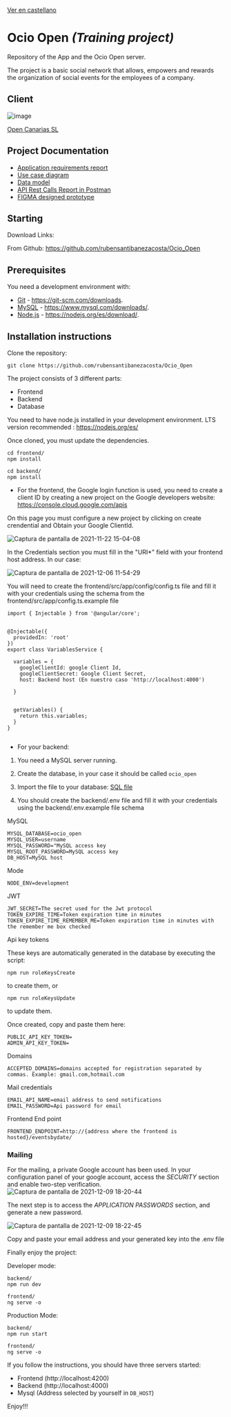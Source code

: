 [Ver en castellano](https://github.com/rubensantibanezacosta/Ocio_Open)

# Ocio Open  *(Training project)*

Repository of the App and the Ocio Open server.

The project is a basic social network that allows, empowers and rewards the organization of social events for the employees of a company.


## Client
![image](https://user-images.githubusercontent.com/44450566/142890754-a330b388-f293-4a12-a665-47dc6995a3ca.png)

[Open Canarias SL](https://www.opencanarias.com/)

## Project Documentation

- [Application requirements report](https://github.com/rubensantibanezacosta/Ocio_Open/blob/main/docs/requisites.md)
- [Use case diagram](https://github.com/rubensantibanezacosta/Ocio_Open/blob/main/docs/Casos%20de%20Uso.png)
- [Data model](https://github.com/rubensantibanezacosta/Ocio_Open/blob/main/docs/Captura%20de%20pantalla%20de%202021-12-03%2011-33-16.png)
- [API Rest Calls Report in Postman](https://documenter.getpostman.com/view/17032586/UVC8E77j)
- [FIGMA designed prototype](https://www.figma.com/proto/avUqIHB3yfnUUCIBHcHBDu/Open-Ocio?node-id=182%3A98&starting-point-node-id=182%3A98)

## Starting

Download Links:

From Github: https://github.com/rubensantibanezacosta/Ocio_Open

## Prerequisites

You need a development environment with:
* [Git](https://git-scm.com) -  https://git-scm.com/downloads.
* [MySQL](https://www.mysql.com) -  https://www.mysql.com/downloads/.
* [Node.js](https://nodejs.org) -  https://nodejs.org/es/download/. 

## Installation instructions

Clone the repository:

```
git clone https://github.com/rubensantibanezacosta/Ocio_Open
```

The project consists of 3 different parts:
* Frontend
* Backend
* Database

You need to have node.js installed in your development environment. LTS version recommended : https://nodejs.org/es/

Once cloned, you must update the dependencies.

```
cd frontend/
npm install
```
```
cd backend/
npm install
```


* For the frontend, the Google login function is used, you need to create a client ID by creating a new project on the Google developers website: https://console.cloud.google.com/apis

On this page you must configure a new project by clicking on create crendential and Obtain your Google ClientId.

![Captura de pantalla de 2021-11-22 15-04-08](https://user-images.githubusercontent.com/44450566/142885020-f59c7e6d-2fb1-467b-9fa4-b66f516ff12d.png)

In the Credentials section you must fill in the "URI*" field with your frontend host address. In our case:
 
![Captura de pantalla de 2021-12-06 11-54-29](https://user-images.githubusercontent.com/44450566/144841712-ed985048-a395-4059-b449-84026d664d14.png)



You will need to create the frontend/src/app/config/config.ts file and fill it with your credentials using the schema from the frontend/src/app/config.ts.example file

```
import { Injectable } from '@angular/core';


@Injectable({
  providedIn: 'root'
})
export class VariablesService {

  variables = {
    googleClientId: google Client Id,
    googleClientSecret: Google Client Secret,
    host: Backend host (En nuestro caso 'http://localhost:4000')

  }


  getVariables() {
    return this.variables;
  }
}


```




* For your backend:


1. You need a MySQL server running.

2. Create the database, in your case it should be called ``` ocio_open ```

3. Import the file to your database:  [SQL file](https://github.com/rubensantibanezacosta/Ocio_Open/blob/main/docs/ocioopenBBDD.sql)

4. You should create the backend/.env file and fill it with your credentials using the backend/.env.example file schema

MySQL
```
MYSQL_DATABASE=ocio_open
MYSQL_USER=username
MYSQL_PASSWORD="MySQL access key
MYSQL_ROOT_PASSWORD=MySQL access key
DB_HOST=MySQL host
``` 
Mode
```
NODE_ENV=development
```
 JWT
```
JWT_SECRET=The secret used for the Jwt protocol
TOKEN_EXPIRE_TIME=Token expiration time in minutes
TOKEN_EXPIRE_TIME_REMEMBER_ME=Token expiration time in minutes with the remember me box checked
```
Api key tokens

These keys are automatically generated in the database by executing the script:
```
npm run roleKeysCreate 
``` 
to create them, or 
```
npm run roleKeysUpdate 
```
to update them.

Once created, copy and paste them here:

```
PUBLIC_API_KEY_TOKEN=
ADMIN_API_KEY_TOKEN=
```
Domains

```
ACCEPTED_DOMAINS=domains accepted for registration separated by commas. Example: gmail.com,hotmail.com
```
Mail credentials
```
EMAIL_API_NAME=email address to send notifications
EMAIL_PASSWORD=Api password for email
```
Frontend End point
```
FRONTEND_ENDPOINT=http://{address where the frontend is hosted}/eventsbydate/
```
### Mailing

For the mailing, a private Google account has been used. In your configuration panel of your google account, access the *SECURITY* section and enable two-step verification.
![Captura de pantalla de 2021-12-09 18-20-44](https://user-images.githubusercontent.com/44450566/145453642-36cc4206-d6ae-4d00-a8af-144b5f55227b.png)

The next step is to access the *APPLICATION PASSWORDS* section, and generate a new password.

![Captura de pantalla de 2021-12-09 18-22-45](https://user-images.githubusercontent.com/44450566/145453889-9eb9953b-cd20-4aaa-8683-3c4ffea87214.png)


Copy and paste your email address and your generated key into the .env file



Finally enjoy the project:

Developer mode:
```
backend/
npm run dev
```
```
frontend/
ng serve -o
```

Production Mode:
```
backend/
npm run start
```
```
frontend/
ng serve -o
```

If you follow the instructions, you should have three servers started:
* Frontend (http://localhost:4200)
* Backend (http://localhost:4000)
* Mysql (Address selected by yourself in `DB_HOST`)

Enjoy!!!


